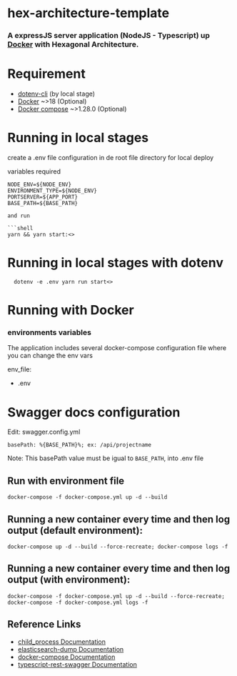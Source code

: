 # hex-architecture-template
### A expressJS server application (NodeJS - Typescript) up [Docker](https://docker.com/) with Hexagonal Architecture.

# Requirement
-  [dotenv-cli](https://www.npmjs.com/package/dotenv-cli) (by local stage)
-  [Docker](https://www.docker.com/) ~>18 (Optional)
-  [Docker compose](https://docs.docker.com/compose/) ~>1.28.0 (Optional)

# Running in local stages

create a .env file configuration in de root file directory for local deploy

variables required

```dotenv
NODE_ENV=${NODE_ENV}
ENVIRONMENT_TYPE=${NODE_ENV}
PORTSERVER=${APP_PORT}
BASE_PATH=${BASE_PATH}

and run

```shell
yarn && yarn start:<>
```

# Running in local stages with dotenv

```dotenv
  dotenv -e .env yarn run start<>
```

# Running with Docker

### environments variables

The application includes several docker-compose configuration file where you can change the env vars

env_file:
  - .env

# Swagger docs configuration

Edit: swagger.config.yml

```swagger
basePath: %{BASE_PATH}%; ex: /api/projectname
```

Note: This basePath value must be igual to ```BASE_PATH```, into .env file


## Run with environment file

```shell
docker-compose -f docker-compose.yml up -d --build
```

## Running a new container every time and then log output (default environment):

```shell
docker-compose up -d --build --force-recreate; docker-compose logs -f
```

## Running a new container every time and then log output (with environment):

```shell
docker-compose -f docker-compose.yml up -d --build --force-recreate; docker-compose -f docker-compose.yml logs -f
```

## Reference Links

+ [child_process Documentation](https://nodejs.org/api/child_process.html#child_processexecfilefile-args-options-callback)
+ [elasticsearch-dump Documentation](https://github.com/elasticsearch-dump/elasticsearch-dump)
+ [docker-compose Documentation](https://docs.docker.com/compose/)
+ [typescript-rest-swagger Documentation](https://github.com/thiagobustamante/typescript-rest-swagger)
